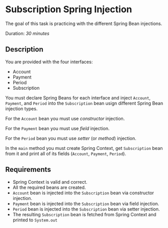 # Subscription Spring Injection

The goal of this task is practicing with the different Spring Bean injections.

Duration: _30 minutes_

## Description

You are provided with the four interfaces:
* Account
* Payment
* Period
* Subscription

You must declare Spring Beans for each interface and inject `Account`, `Payment`, and `Period`
into the `Subscription` bean usign different Spring Bean injection types.

For the `Account` bean you must use *constructor* injection.

For the `Payment` bean you must use *field* injection.

For the `Period` bean you must use *setter* (or *method*) injection.

In the `main` method you must create Spring Context, get `Subscription` bean from it and print
all of its fields (`Account`, `Payment`, `Period`).

## Requirements

* Spring Context is valid and correct.
* All the required beans are created.
* `Account` bean is injected into the `Subscription` bean via constructor injection.
* `Payment` bean is injected into the `Subscription` bean via field injection.
* `Period` bean is injected into the `Subscription` bean via setter injection.
* The resulting `Subscription` bean is fetched from Spring Context and printed to `System.out`
